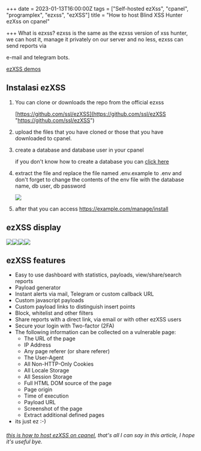 +++
date = 2023-01-13T16:00:00Z
tags = ["Self-hosted ezXss", "cpanel", "programplex", "ezxss", "ezXSS"]
title = "How to host Blind XSS Hunter ezXss on cpanel"

+++
What is ezxss? ezxss is the same as the ezxss version of xss hunter, we can host it, manage it privately on our server and no less, ezxss can send reports via

e-mail and telegram bots.

[ezXSS demos](https://demo.ezxss.com/manage/login "ezxss")

## Instalasi ezXSS

1. You can clone or downloads the repo from the official ezxss

   [https://github.com/ssl/ezXSS](https://github.com/ssl/ezXSS "https://github.com/ssl/ezXSS")
2. upload the files that you have cloned or those that you have downloaded to      cpanel.
3. create a database and database user in your cpanel

   if you don't know how to create a database you can [click here ](https://www.jagoanhosting.com/tutorial/cpanel/user-database-di-cpanel "https://www.jagoanhosting.com/tutorial/cpanel/user-database-di-cpanel")
4. extract the file and replace the file named .env.example to .env and don't forget to change the contents of the env file with the database name, db user, db password

   ![](/uploads/db.png)
5. after that you can access https://example.com/manage/install

## ezXSS display

![](/uploads/ez4.png)![](/uploads/ez3.png)![](/uploads/ez2.png)![](/uploads/ez1.png)

## ezXSS features

* Easy to use dashboard with statistics, payloads, view/share/search reports
* Payload generator
* Instant alerts via mail, Telegram or custom callback URL
* Custom javascript payloads
* Custom payload links to distinguish insert points
* Block, whitelist and other filters
* Share reports with a direct link, via email or with other ezXSS users
* Secure your login with Two-factor (2FA)
* The following information can be collected on a vulnerable page:
  * The URL of the page
  * IP Address
  * Any page referer (or share referer)
  * The User-Agent
  * All Non-HTTP-Only Cookies
  * All Locale Storage
  * All Session Storage
  * Full HTML DOM source of the page
  * Page origin
  * Time of execution
  * Payload URL
  * Screenshot of the page
  * Extract additional defined pages
* its just ez :-)

###### [this is how to host ezXSS on cpanel](), that's all I can say in this article, I hope it's useful bye.